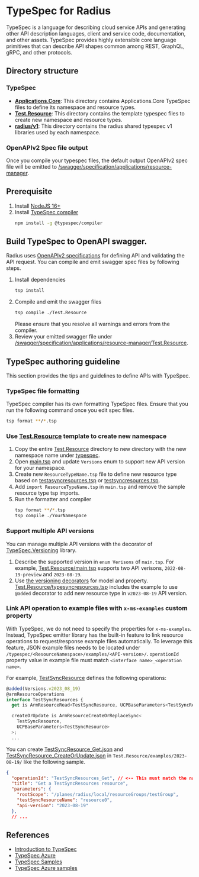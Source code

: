 # TypeSpec for Radius

TypeSpec is a language for describing cloud service APIs and generating other API description languages, client and service code, documentation, and other assets. TypeSpec provides highly extensible core language primitives that can describe API shapes common among REST, GraphQL, gRPC, and other protocols.

## Directory structure

### TypeSpec

* **[Applications.Core](./Applications.Core/)**: This directory contains Applications.Core TypeSpec files to define its namespace and resource types.
* **[Test.Resource](./Test.Resource/)**: This directory contains the template typespec files to create new namespace and resource types.
* **[radius/v1](./radius/v1/)**: This directory contains the radius shared typespec v1 libraries used by each namespace.

### OpenAPIv2 Spec file output

Once you compile your typespec files, the default output OpenAPIv2 spec file will be emitted to [/swagger/specification/applications/resource-manager](../swagger/specification/swagger/specification/applications/resource-manager).

## Prerequisite

1. Install [NodeJS 16+](https://nodejs.org/en/download)
1. Install [TypeSpec compiler](https://microsoft.github.io/typespec/introduction/installation)
    ```bash
    npm install -g @typespec/compiler
    ```

## Build TypeSpec to OpenAPI swagger.

Radius uses [OpenAPIv2 specifications](../swagger/) for defining API and validating the API request. You can compile and emit swagger spec files by following steps.

1. Install dependencies
   ```bash
   tsp install
   ```
1. Compile and emit the swagger files
   ```bash
   tsp compile ./Test.Resource
   ```
   Please ensure that you resolve all warnings and errors from the compiler.
1. Review your emitted swagger file under [/swagger/specification/applications/resource-manager/Test.Resource](../swagger/specification/applications/resource-manager/Test.Resource).


## TypeSpec authoring guideline

This section provides the tips and guidelines to define APIs with TypeSpec.

### TypeSpec file formatting

TypeSpec compiler has its own formatting TypeSpec files. Ensure that you run the following command once you edit spec files.

```bash
tsp format **/*.tsp
```

### Use [Test.Resource](./Test.Resource/) template to create new namespace

1. Copy the entire [Test.Resource](./Test.Resource/) directory to new directory with the new namespace name under [typespec](./).
1. Open [main.tsp](./Test.Resource/main.tsp) and update `Versions` enum to support new API version for your namespace.
1. Create new `ResourceTypeName.tsp` file to define new resource type based on [testasyncresources.tsp](./Test.Resource/testasyncresources.tsp) or [testsyncresources.tsp](./Test.Resource/testsyncresources.tsp).
1. Add `import ResourceTypeName.tsp` in `main.tsp` and remove the sample resource type tsp imports.
1. Run the formatter and compiler
   ```bash
   tsp format **/*.tsp
   tsp compile ./YourNamespace
   ```

### Support multiple API versions

You can manage multiple API versions with the decorator of [TypeSpec.Versioning](https://microsoft.github.io/typespec/standard-library/versioning/reference) library.

1. Describe the supported version in `enum Verisons` of `main.tsp`. For example, [Test.Resource/main.tsp](./Test.Resource/main.tsp) supports two API verisons, `2022-08-19-preview` and `2023-08-19`.
1. Use [the versioning decorators](https://microsoft.github.io/typespec/standard-library/versioning/reference#decorators) for model and property. [Test.Resource/typesyncresources.tsp](./Test.Resource/testsyncresources.tsp) includes the example to use `@added` decorator to add new resource type in `v2023-08-19` API version.

### Link API operation to example files with `x-ms-examples` custom property

With TypeSpec, we do not need to specify the properties for `x-ms-examples`. Instead, TypeSpec emitter library has the built-in feature to link resource operations to request/response example files automatically. To leverage this feature, JSON example files needs to be located under 
`/typespec/<ResourceNamespace>/examples/<API-version>/`. `operationId` property value in example file must match `<interface name>_<operation name>`.

For example, [TestSyncResource](./Test.Resource/testsyncresources.tsp) defines the following operations:

```ts
@added(Versions.v2023_08_19)
@armResourceOperations
interface TestSyncResources {
  get is ArmResourceRead<TestSyncResource, UCPBaseParameters<TestSyncResource>>;

  createOrUpdate is ArmResourceCreateOrReplaceSync<
    TestSyncResource,
    UCPBaseParameters<TestSyncResource>
  >;
  ...
```

You can create [TestSyncResource_Get.json](./Test.Resource/examples/2023-08-19/TestSyncResource_Get.json) and [TestSyncResource_CreateOrUpdate.json](./Test.Resource/examples/2023-08-19/TestSyncResource_CreateOrUpdate.json) in `Test.Resource/examples/2023-08-19/` like the following sample.

```json
{
  "operationId": "TestSyncResources_Get", // <-- This must match the name convention - "<interface name>_<operation name>".
  "title": "Get a TestSyncResources resource",
  "parameters": {
    "rootScope": "/planes/radius/local/resourceGroups/testGroup",
    "testSyncResourceName": "resource0",
    "api-version": "2023-08-19"
  },
  // ...
```

## References

* [Introduction to TypeSpec](https://microsoft.github.io/typespec/)
* [TypeSpec Azure](https://azure.github.io/typespec-azure/)
* [TypeSpec Samples](https://github.com/microsoft/typespec/tree/main/packages/samples)
* [TypeSpec Azure samples](https://github.com/Azure/typespec-azure/tree/main/packages/samples/specs/resource-manager)